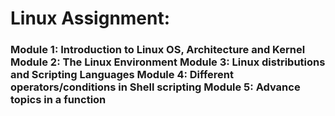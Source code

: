 # Linux Assignment:

<h3>
  Module 1: Introduction to Linux OS, Architecture and Kernel
  Module 2: The Linux Environment
  Module 3: Linux distributions and Scripting Languages
  Module 4: Different operators/conditions in Shell scripting
  Module 5: Advance topics in a function
</h3>
